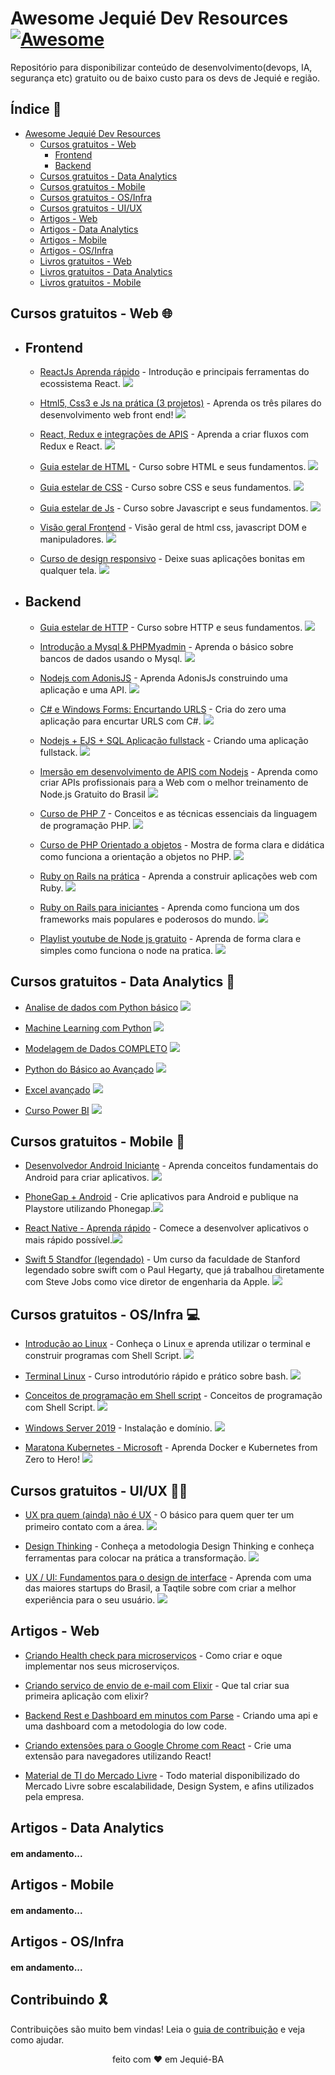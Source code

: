 # Awesome Jequié Dev Resources [![Awesome](https://cdn.rawgit.com/sindresorhus/awesome/d7305f38d29fed78fa85652e3a63e154dd8e8829/media/badge.svg)](https://github.com/topics/awesome)

Repositório para disponibilizar conteúdo de desenvolvimento(devops, IA, segurança etc) gratuito ou de baixo custo para os devs de Jequié e região.

## Índice 📖

- [Awesome Jequié Dev Resources](#Awesome-Jequié-Dev-Resources)
  - [Cursos gratuitos - Web](#cursos-gratuitos---web-)
    - [Frontend](#frontend)
    - [Backend](#backend)
  - [Cursos gratuitos - Data Analytics](#cursos-gratuitos---data-analytics-)
  - [Cursos gratuitos - Mobile](#cursos-gratuitos---mobile-)
  - [Cursos gratuitos - OS/Infra](#cursos-gratuitos---osinfra-)
  - [Cursos gratuitos - UI/UX](#cursos-gratuitos-ui)
  - [Artigos - Web](#artigos-web)
  - [Artigos - Data Analytics](#artigos-data-analytics)
  - [Artigos - Mobile](#artigos-data-analytics)
  - [Artigos - OS/Infra](#artigos-data-analytics)
  - [Livros gratuitos - Web](#livros-gratuitos-web)
  - [Livros gratuitos - Data Analytics](#livros-gratuitos-web)
  - [Livros gratuitos - Mobile](#livros-gratuitos-web)

## Cursos gratuitos - Web 🌐

- ## Frontend

  - [ReactJs Aprenda rápido](https://www.udemy.com/course/reactjs-aprendendo-rapido/) - Introdução e principais ferramentas do ecossistema React. <img src="https://img.shields.io/badge/certificado-nao-red">

  - [Html5, Css3 e Js na prática (3 projetos)](https://www.udemy.com/course/html5-css3-e-javascript-na-pratica-3-projetos/) - Aprenda os três pilares do desenvolvimento web front end! <img src="https://img.shields.io/badge/certificado-nao-red">

  - [React, Redux e integrações de APIS](https://www.udemy.com/course/react-redux-e-integracao-de-apis/) - Aprenda a criar fluxos com Redux e React.  <img src="https://img.shields.io/badge/certificado-sim-green">

  - [Guia estelar de HTML](https://app.rocketseat.com.br/node/o-guia-estelar-de-html) - Curso sobre HTML e seus fundamentos. <img src="https://img.shields.io/badge/certificado-sim-green">

  - [Guia estelar de CSS](https://app.rocketseat.com.br/node/o-guia-estelar-de-css) - Curso sobre CSS e seus fundamentos. <img src="https://img.shields.io/badge/certificado-sim-green">

  - [Guia estelar de Js](https://app.rocketseat.com.br/node/o-guia-estelar-de-java-script) - Curso sobre Javascript e seus fundamentos. <img src="https://img.shields.io/badge/certificado-sim-green">

  - [Visão geral Frontend](https://app.rocketseat.com.br/discover/courses/track/preparacao-de-astronautas) - Visão geral de html css, javascript DOM e manipuladores. <img src="https://img.shields.io/badge/certificado-sim-green">

  - [Curso de design responsivo](https://www.nodestudio.com.br/curso/curso-de-design-responsivo) - Deixe suas aplicações bonitas em qualquer tela. <img src="https://img.shields.io/badge/certificado-sim-green">

- ## Backend

  - [Guia estelar de HTTP](https://app.rocketseat.com.br/node/guia-estelar-de-http) - Curso sobre HTTP e seus fundamentos. <img src="https://img.shields.io/badge/certificado-sim-green">

  - [Introdução a Mysql & PHPMyadmin](https://www.udemy.com/course/mysql_phpmyadmin/) - Aprenda o básico sobre bancos de dados usando o Mysql. <img src="https://img.shields.io/badge/certificado-nao-red">

  - [Nodejs com AdonisJS](https://www.udemy.com/course/aprenda-a-programar-node-com-adonisjs-bonus-api/) - Aprenda AdonisJs construindo uma aplicação e uma API. <img src="https://img.shields.io/badge/certificado-sim-green">

  - [C# e Windows Forms: Encurtando URLS](https://www.udemy.com/course/bitly-api/) - Cria do zero uma aplicação para encurtar URLS com C#. <img src="https://img.shields.io/badge/certificado-nao-red">

  - [Nodejs + EJS + SQL Aplicação fullstack](https://app.rocketseat.com.br/discover/courses/track/viajando-ao-espaco) - Criando uma aplicação fullstack. <img src="https://img.shields.io/badge/certificado-sim-green">

  - [Imersão em desenvolvimento de APIS com Nodejs](https://erickwendel.teachable.com/p/node-js-para-iniciantes-nodebr?origin=CursoErickWendel) - Aprenda como criar APIs profissionais para a Web com o melhor treinamento de Node.js Gratuito do Brasil <img src="https://img.shields.io/badge/certificado-sim-green">

  - [Curso de PHP 7](https://www.nodestudio.com.br/curso/curso-de-php-7) - Conceitos e as técnicas essenciais da linguagem de programação PHP. <img src="https://img.shields.io/badge/certificado-sim-green">

  - [Curso de PHP Orientado a objetos](https://www.nodestudio.com.br/curso/curso-de-php-oo) - Mostra de forma clara e didática como funciona a orientação a objetos no PHP. <img src="https://img.shields.io/badge/certificado-sim-green">

  - [Ruby on Rails na prática](https://www.udemy.com/course/ruby-on-rails-5-na-pratica/) - Aprenda a construir aplicações web com Ruby. <img src="https://img.shields.io/badge/certificado-nao-red">

  - [Ruby on Rails para iniciantes](https://www.cursou.com.br/informatica/ruby-on-rails/) - Aprenda como funciona um dos frameworks mais populares e poderosos do mundo. <img src="https://img.shields.io/badge/certificado-nao-red">
  - [Playlist youtube de Node js gratuito](https://www.youtube.com/playlist?list=PLJ_KhUnlXUPtbtLwaxxUxHqvcNQndmI4B) - Aprenda de forma clara e simples como funciona o node na pratica. <img src="https://img.shields.io/badge/certificado-nao-red">

## Cursos gratuitos - Data Analytics 🎲

- [Analise de dados com Python básico](https://www.youtube.com/playlist?list=PL5TJqBvpXQv5N3iV68bGBkea0HjMk98lR) <img src="https://img.shields.io/badge/certificado-nao-red">

- [Machine Learning com Python](https://www.youtube.com/playlist?list=PL5TJqBvpXQv5CBxLkdqmou_86syFK7U3Q) <img src="https://img.shields.io/badge/certificado-nao-red">

- [Modelagem de Dados COMPLETO](https://www.youtube.com/playlist?list=PLucm8g_ezqNoNHU8tjVeHmRGBFnjDIlxD) <img src="https://img.shields.io/badge/certificado-nao-red">

- [Python do Básico ao Avançado](https://www.youtube.com/playlist?list=PLvE-ZAFRgX8hnECDn1v9HNTI71veL3oW0) <img src="https://img.shields.io/badge/certificado-nao-red">

- [Excel avançado](https://www.youtube.com/playlist?list=PL-QAz5R5Rlm4IWX_sDPOwumEhh90-B61N) <img src="https://img.shields.io/badge/certificado-nao-red">

- [Curso Power BI](https://www.youtube.com/playlist?list=PLV-9aagMq_koV4BVilwsb99f8DwHdMLCM) <img src="https://img.shields.io/badge/certificado-nao-red">

## Cursos gratuitos - Mobile 📱

- [Desenvolvedor Android Iniciante](https://www.udemy.com/course/desenvolvedor-android-iniciante/) - Aprenda conceitos fundamentais do Android para criar aplicativos.  <img src="https://img.shields.io/badge/certificado-nao-red">

- [PhoneGap + Android](https://www.udemy.com/course/phonegap-android-playstore/) - Crie aplicativos para Android e publique na Playstore utilizando Phonegap.<img src="https://img.shields.io/badge/certificado-nao-red">

- [React Native - Aprenda rápido](https://www.udemy.com/course/react-native-aprendendo-rapido/) - Comece a desenvolver aplicativos o mais rápido possível.<img src="https://img.shields.io/badge/certificado-nao-red">

- [Swift 5 Standfor (legendado)](https://www.youtube.com/playlist?list=PLMdYygf53DP46rneFgJ7Ab6fJPcMvr8gC) - Um curso da faculdade de Stanford legendado sobre swift com o Paul Hegarty, que já trabalhou diretamente com Steve Jobs como vice diretor de engenharia da Apple. <img src="https://img.shields.io/badge/certificado-nao-red">

## Cursos gratuitos - OS/Infra 💻

- [Introdução ao Linux](https://www.udemy.com/course/linux-ubuntu/) - Conheça o Linux e aprenda utilizar o terminal e construir programas com Shell Script. <img src="https://img.shields.io/badge/certificado-nao-red">

- [Terminal Linux](https://www.udemy.com/course/terminal-de-comandos-linux/) - Curso introdutório rápido e prático sobre bash.  <img src="https://img.shields.io/badge/certificado-nao-red">

- [Conceitos de programação em Shell script](https://www.udemy.com/course/conceitos-de-programacao-em-shell-script/) - Conceitos de programação com Shell Script. <img src="https://img.shields.io/badge/certificado-nao-red">

- [Windows Server 2019](https://www.udemy.com/course/windows-server-2019/) - Instalação e domínio. <img src="https://img.shields.io/badge/certificado-nao-red">

- [Maratona Kubernetes - Microsoft](https://www.youtube.com/playlist?list=PLB1hpnUGshULerdlzMknMLrHI810xIBJv) - Aprenda Docker e Kubernetes from Zero to Hero! <img src="https://img.shields.io/badge/certificado-nao-red">

## Cursos gratuitos - UI/UX ✍🏼

- [UX pra quem (ainda) não é UX](https://www.udemy.com/course/ux-para-quem-ainda-nao-e-de-ux/) - O básico para quem quer ter um primeiro contato com a área. <img src="https://img.shields.io/badge/certificado-nao-red">

- [Design Thinking](https://www.udemy.com/course/design-thinking-aplicacao-pratica-no-3o-setor/) - Conheça a metodologia Design Thinking e conheça ferramentas para colocar na prática a transformação. <img src="https://img.shields.io/badge/certificado-sim-green">

- [UX / UI: Fundamentos para o design de interface](https://pt.coursera.org/learn/ux-ui-design-de-interface) - Aprenda com uma das maiores startups do Brasil, a Taqtile sobre com criar a melhor experiência para o seu usuário.  <img src="https://img.shields.io/badge/certificado-sim-green">

## Artigos - Web

- [Criando Health check para microserviços](https://dev.to/tuliocalil/criando-health-check-para-microservicos-dj9) - Como criar e oque implementar nos seus microserviços.

- [Criando serviço de envio de e-mail com Elixir](https://dev.to/tuliocalil/criando-servico-de-envio-de-e-mail-com-elixir-2l1g) - Que tal criar sua primeira aplicação com elixir?

- [Backend Rest e Dashboard em minutos com Parse](https://dev.to/tuliocalil/backend-rest-e-dashboard-em-minutos-com-parse-5c72) - Criando uma api e uma dashboard com a metodologia do low code.

- [Criando extensões para o Google Chrome com React](https://dev.to/tuliocalil/criando-extensoes-para-o-google-chrome-com-react-1laa) - Crie uma extensão para navegadores utilizando React!

- [Material de TI do Mercado Livre](https://daniambrosio.notion.site/Material-TI-Mercado-Livre-2251384d6818434785dac4a476575995) - Todo material disponibilizado do Mercado Livre sobre escalabilidade, Design System, e afins utilizados pela empresa.

## Artigos - Data Analytics

#### em andamento...

## Artigos - Mobile

#### em andamento...

## Artigos - OS/Infra

#### em andamento...

## Contribuindo 🎗

Contribuições são muito bem vindas! Leia o [guia de contribuição](CONTRIBUTING.md) e veja como ajudar.

<div align="center">
feito com ❤️ em Jequié-BA
</div>

